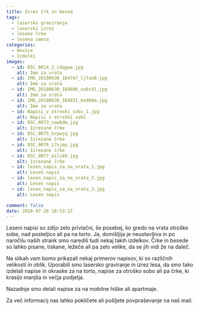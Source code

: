 ```yaml
---
title: Izrez črk in besed
tags:
  - lasersko graviranje
  - laserski izrez
  - lesene črke
  - lesena imena
categories:
  - Novice
  - Izdelki
images:
  - id: DSC_0014_2_cdqgwa.jpg
    alt: Ime za vrata
  - id: IMG_20180630_184747_ljfao0.jpg
    alt: Ime za vrata
  - id: IMG_20180630_184806_nubc91.jpg
    alt: Ime za vrata
  - id: IMG_20180630_184831_mx9b6m.jpg
    alt: Ime za vrata
  - id: Napisi_v_otroski_sobi_1.jpg
    alt: Napisi v otroški sobi
  - id: DSC_0073_nawbdm.jpg
    alt: Izrezane črke
  - id: DSC_0075_krpwjq.jpg
    alt: Izrezane črke 
  - id: DSC_0076_i7sjmy.jpg
    alt: Izrezane črke
  - id: DSC_0077_milck0.jpg
    alt: Izrezane črke
  - id: lesen_napis_za_na_vrata_1.jpg
    alt: Lesen napis
  - id: lesen_napis_za_na_vrata_2.jpg
    alt: Lesen napis
  - id: lesen_napis_za_na_vrata_3.jpg
    alt: Lesen napis

comment: false
date: 2018-07-26 18:53:17
---
```

Leseni napisi so zdijo zelo privlačni, še posebej, ko gredo na vrata otroške sobe, nad posteljico ali pa na torto. Ja, domišljija je neustavljiva in po naročilu naših strank smo naredili tudi nekaj takih izdelkov. Črke in besede so lahko pisane, tiskane, ležeče ali pa zelo velike, da se jih vidi že na daleč. 

Na slikah vam bomo prikazali nekaj primerov napisov, ki so različnih velikosti in oblik. Uporabili smo lasersko graviranje in izrez lesa, da smo tako izdelali napise in okraske za na torto, napise za otroško sobo ali pa črke, ki krasijo manjša in večja podjetja. 

Nazadnje smo delali napise za na mobilne hiške ali apartmaje. 

Za več informacij nas lahko pokličete ali pošljete povpraševanje na naš mail.
